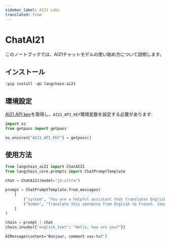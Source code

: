 ```yaml
---
sidebar_label: AI21 Labs
translated: true
---
```


# ChatAI21

このノートブックでは、AI21チャットモデルの使い始め方について説明します。

## インストール

```python
!pip install -qU langchain-ai21
```

## 環境設定

[AI21 API key](https://docs.ai21.com/)を取得し、`AI21_API_KEY`環境変数を設定する必要があります:

```python
import os
from getpass import getpass

os.environ["AI21_API_KEY"] = getpass()
```

## 使用方法

```python
from langchain_ai21 import ChatAI21
from langchain_core.prompts import ChatPromptTemplate

chat = ChatAI21(model="j2-ultra")

prompt = ChatPromptTemplate.from_messages(
    [
        ("system", "You are a helpful assistant that translates English to French."),
        ("human", "Translate this sentence from English to French. {english_text}."),
    ]
)

chain = prompt | chat
chain.invoke({"english_text": "Hello, how are you?"})
```

```output
AIMessage(content='Bonjour, comment vas-tu?')
```
